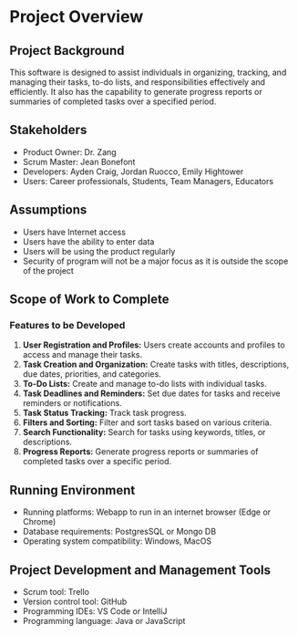 # Project Overview
## Project Background
This software is designed to assist individuals in organizing, tracking, and managing their tasks, to-do lists, and responsibilities effectively and efficiently. It also has the capability to generate progress reports or summaries of completed tasks over a specified period.

## Stakeholders
* Product Owner: Dr. Zang
* Scrum Master: Jean Bonefont
* Developers: Ayden Craig, Jordan Ruocco, Emily Hightower
* Users: Career professionals, Students, Team Managers, Educators

## Assumptions
* Users have Internet access
* Users have the ability to enter data
* Users will be using the product regularly
* Security of program will not be a major focus as it is outside the scope of the project
  
## Scope of Work to Complete

### Features to be Developed
1. **User Registration and Profiles:** Users create accounts and profiles to access and manage their tasks.
2. **Task Creation and Organization:** Create tasks with titles, descriptions, due dates, priorities, and categories.
3. **To-Do Lists:** Create and manage to-do lists with individual tasks.
4. **Task Deadlines and Reminders:** Set due dates for tasks and receive reminders or notifications.
5. **Task Status Tracking:** Track task progress.
6. **Filters and Sorting:** Filter and sort tasks based on various criteria.
7. **Search Functionality:** Search for tasks using keywords, titles, or descriptions.
8. **Progress Reports:** Generate progress reports or summaries of completed tasks over a specific period.

## Running Environment
* Running platforms: Webapp to run in an internet browser (Edge or Chrome)
* Database requirements: PostgresSQL or Mongo DB
* Operating system compatibility: Windows, MacOS

## Project Development and Management Tools
* Scrum tool: Trello
* Version control tool: GitHub
* Programming IDEs: VS Code or IntelliJ
* Programming language: Java or JavaScript

